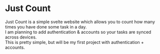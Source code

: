 # Just Count

Just Count is a simple svelte website which allows you to count how many times you have done some task in a day.   
I am planning to add authentication & accounts so your tasks are synced across devices.  
This is pretty simple, but will be my first project with authentication + accounts.  
